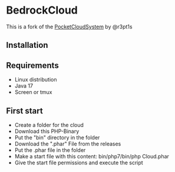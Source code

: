 # BedrockCloud
This is a fork of the [PocketCloudSystem](https://github.com/PocketCloudSystem) by @r3pt1s

## Installation
## Requirements
- Linux distribution
- Java 17
- Screen or tmux
## First start
- Create a folder for the cloud
- Download this PHP-Binary
- Put the "bin" directory in the folder
- Download the ".phar" File from the releases
- Put the .phar file in the folder
- Make a start file with this content: bin/php7/bin/php Cloud.phar
- Give the start file permissions and execute the script